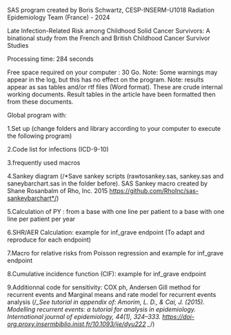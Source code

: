 SAS program created by Boris Schwartz, CESP-INSERM-U1018 Radiation Epidemiology Team (France) - 2024

Late Infection-Related Risk among Childhood Solid Cancer Survivors: A binational study from the French and British Childhood Cancer Survivor Studies	

Processing time: 284 seconds

Free space required on your computer : 30 Go.
Note: Some warnings may appear in the log, but this has no effect on the program.
Note: results appear as sas tables and/or rtf files (Word format). These are crude internal working documents. Result tables in the article have been formatted then from these documents.

Global program with:

1.Set up (change folders and library according to your computer to execute the following program)

2.Code list for infections (ICD-9-10)

3.frequently used macros

4.Sankey diagram (/*Save sankey scripts (rawtosankey.sas, sankey.sas and saneybarchart.sas in the folder before). SAS Sankey macro created by Shane Rosanbalm of Rho, Inc. 2015 https://github.com/RhoInc/sas-sankeybarchart*/)

5.Calculation of PY : from a base with one line per patient to a base with one line per patient per year

6.SHR/AER Calculation: example for inf_grave endpoint (To adapt and reproduce for each endpoint)

7.Macro for relative risks from Poisson regression and example for inf_grave endpoint

8.Cumulative incidence function (CIF): example for inf_grave endpoint

9.Additionnal code for sensitivity: COX ph, Andersen Gill method for recurrent events and Marginal means and rate model for recurrent events analysis (/*_See tutorial in appendix of:
Amorim, L. D., & Cai, J. (2015). Modelling recurrent events: a tutorial for analysis in epidemiology. 
International journal of epidemiology, 44(1), 324–333. https://doi-org.proxy.insermbiblio.inist.fr/10.1093/ije/dyu222 _*/)


